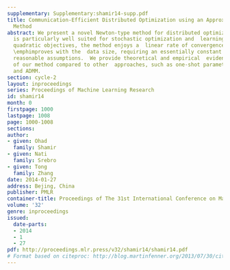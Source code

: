 ```yaml
---
supplementary: Supplementary:shamir14-supp.pdf
title: Communication-Efficient Distributed Optimization using an Approximate Newton-type
  Method
abstract: We present a novel Newton-type method for distributed optimization,  which
  is particularly well suited for stochastic optimization and  learning problems.  For
  quadratic objectives, the method enjoys a  linear rate of convergence which provably
  \emphimproves with the  data size, requiring an essentially constant number of iterations  under
  reasonable assumptions.  We provide theoretical and empirical  evidence of the advantages
  of our method compared to other  approaches, such as one-shot parameter averaging
  and ADMM.
section: cycle-2
layout: inproceedings
series: Proceedings of Machine Learning Research
id: shamir14
month: 0
firstpage: 1000
lastpage: 1008
page: 1000-1008
sections: 
author:
- given: Ohad
  family: Shamir
- given: Nati
  family: Srebro
- given: Tong
  family: Zhang
date: 2014-01-27
address: Bejing, China
publisher: PMLR
container-title: Proceedings of The 31st International Conference on Machine Learning
volume: '32'
genre: inproceedings
issued:
  date-parts:
  - 2014
  - 1
  - 27
pdf: http://proceedings.mlr.press/v32/shamir14/shamir14.pdf
# Format based on citeproc: http://blog.martinfenner.org/2013/07/30/citeproc-yaml-for-bibliographies/
---
```

